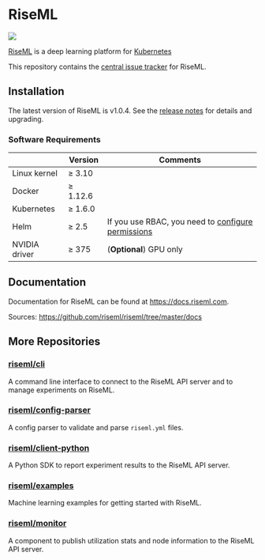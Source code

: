 # RiseML

<img src="https://cdn.riseml.com/img/banner_github_blueprint.png" />

[RiseML](https://riseml.com) is a deep learning platform for [Kubernetes](https://kubernetes.io)

This repository contains the [central issue tracker](https://github.com/riseml/riseml/issues) for RiseML.

## Installation

The latest version of RiseML is v1.0.4. See the [release notes](RELEASES.md#riseml-v103-20180201) for details and upgrading.

### Software Requirements

|               | Version   | Comments                |
| ------------- | --------- | ----------------------- |
| Linux kernel  | ≥ 3.10    |                         |
| Docker        | ≥ 1.12.6  |                         |
| Kubernetes    | ≥ 1.6.0   |                         |
| Helm          | ≥ 2.5     | If you use RBAC, you need to [configure permissions](http://docs.riseml.com/install/kubernetes.html#helm-setup) |
| NVIDIA driver | ≥ 375     | (**Optional**) GPU only |

## Documentation

Documentation for RiseML can be found at <https://docs.riseml.com>.

Sources: https://github.com/riseml/riseml/tree/master/docs

## More Repositories

### [riseml/cli](https://github.com/riseml/cli)

A command line interface to connect to the RiseML API server and to manage experiments on RiseML.

### [riseml/config-parser](https://github.com/riseml/config-parser)

A config parser to validate and parse `riseml.yml` files.

### [riseml/client-python](https://github.com/riseml/client-python)

A Python SDK to report experiment results to the RiseML API server.

### [riseml/examples](https://github.com/riseml/examples)

Machine learning examples for getting started with RiseML.

### [riseml/monitor](https://github.com/riseml/monitor)

A component to publish utilization stats and node information to the RiseML API server.

